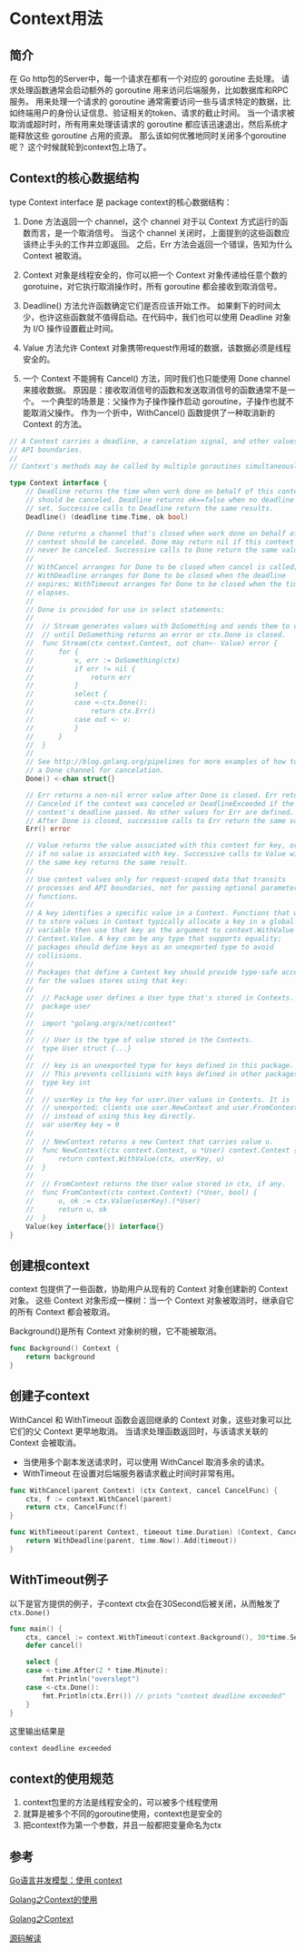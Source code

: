 # Context用法

## 简介
在 Go http包的Server中，每一个请求在都有一个对应的 goroutine 去处理。 请求处理函数通常会启动额外的 goroutine 用来访问后端服务，比如数据库和RPC服务。 用来处理一个请求的 goroutine 通常需要访问一些与请求特定的数据，比如终端用户的身份认证信息、验证相关的token、请求的截止时间。 当一个请求被取消或超时时，所有用来处理该请求的 goroutine 都应该迅速退出，然后系统才能释放这些 goroutine 占用的资源。 那么该如何优雅地同时关闭多个goroutine呢？ 这个时候就轮到context包上场了。

## Context的核心数据结构
type Context interface 是 package context的核心数据结构：

1. Done 方法返回一个 channel，这个 channel 对于以 Context 方式运行的函数而言，是一个取消信号。 当这个 channel 关闭时，上面提到的这些函数应该终止手头的工作并立即返回。 之后，Err 方法会返回一个错误，告知为什么 Context 被取消。

2. Context 对象是线程安全的，你可以把一个 Context 对象传递给任意个数的 gorotuine，对它执行取消操作时，所有 goroutine 都会接收到取消信号。

3. Deadline() 方法允许函数确定它们是否应该开始工作。 如果剩下的时间太少，也许这些函数就不值得启动。在代码中，我们也可以使用 Deadline 对象为 I/O 操作设置截止时间。

4. Value 方法允许 Context 对象携带request作用域的数据，该数据必须是线程安全的。

5. 一个 Context 不能拥有 Cancel() 方法，同时我们也只能使用 Done channel 来接收数据。 原因是：接收取消信号的函数和发送取消信号的函数通常不是一个。 一个典型的场景是：父操作为子操作操作启动 goroutine，子操作也就不能取消父操作。 作为一个折中，WithCancel() 函数提供了一种取消新的 Context 的方法。

```go
// A Context carries a deadline, a cancelation signal, and other values across
// API boundaries.
//
// Context's methods may be called by multiple goroutines simultaneously.

type Context interface {
	// Deadline returns the time when work done on behalf of this context
	// should be canceled. Deadline returns ok==false when no deadline is
	// set. Successive calls to Deadline return the same results.
	Deadline() (deadline time.Time, ok bool)

	// Done returns a channel that's closed when work done on behalf of this
	// context should be canceled. Done may return nil if this context can
	// never be canceled. Successive calls to Done return the same value.
	//
	// WithCancel arranges for Done to be closed when cancel is called;
	// WithDeadline arranges for Done to be closed when the deadline
	// expires; WithTimeout arranges for Done to be closed when the timeout
	// elapses.
	//
	// Done is provided for use in select statements:
	//
	//  // Stream generates values with DoSomething and sends them to out
	//  // until DoSomething returns an error or ctx.Done is closed.
	//  func Stream(ctx context.Context, out chan<- Value) error {
	//  	for {
	//  		v, err := DoSomething(ctx)
	//  		if err != nil {
	//  			return err
	//  		}
	//  		select {
	//  		case <-ctx.Done():
	//  			return ctx.Err()
	//  		case out <- v:
	//  		}
	//  	}
	//  }
	//
	// See http://blog.golang.org/pipelines for more examples of how to use
	// a Done channel for cancelation.
	Done() <-chan struct{}

	// Err returns a non-nil error value after Done is closed. Err returns
	// Canceled if the context was canceled or DeadlineExceeded if the
	// context's deadline passed. No other values for Err are defined.
	// After Done is closed, successive calls to Err return the same value.
	Err() error

	// Value returns the value associated with this context for key, or nil
	// if no value is associated with key. Successive calls to Value with
	// the same key returns the same result.
	//
	// Use context values only for request-scoped data that transits
	// processes and API boundaries, not for passing optional parameters to
	// functions.
	//
	// A key identifies a specific value in a Context. Functions that wish
	// to store values in Context typically allocate a key in a global
	// variable then use that key as the argument to context.WithValue and
	// Context.Value. A key can be any type that supports equality;
	// packages should define keys as an unexported type to avoid
	// collisions.
	//
	// Packages that define a Context key should provide type-safe accessors
	// for the values stores using that key:
	//
	// 	// Package user defines a User type that's stored in Contexts.
	// 	package user
	//
	// 	import "golang.org/x/net/context"
	//
	// 	// User is the type of value stored in the Contexts.
	// 	type User struct {...}
	//
	// 	// key is an unexported type for keys defined in this package.
	// 	// This prevents collisions with keys defined in other packages.
	// 	type key int
	//
	// 	// userKey is the key for user.User values in Contexts. It is
	// 	// unexported; clients use user.NewContext and user.FromContext
	// 	// instead of using this key directly.
	// 	var userKey key = 0
	//
	// 	// NewContext returns a new Context that carries value u.
	// 	func NewContext(ctx context.Context, u *User) context.Context {
	// 		return context.WithValue(ctx, userKey, u)
	// 	}
	//
	// 	// FromContext returns the User value stored in ctx, if any.
	// 	func FromContext(ctx context.Context) (*User, bool) {
	// 		u, ok := ctx.Value(userKey).(*User)
	// 		return u, ok
	// 	}
	Value(key interface{}) interface{}
}
```

## 创建根context
context 包提供了一些函数，协助用户从现有的 Context 对象创建新的 Context 对象。 这些 Context 对象形成一棵树：当一个 Context 对象被取消时，继承自它的所有 Context 都会被取消。

Background()是所有 Context 对象树的根，它不能被取消。
```go
func Background() Context {
	return background
}
```

## 创建子context
WithCancel 和 WithTimeout 函数会返回继承的 Context 对象，这些对象可以比它们的父 Context 更早地取消。 当请求处理函数返回时，与该请求关联的 Context 会被取消。
- 当使用多个副本发送请求时，可以使用 WithCancel 取消多余的请求。
- WithTimeout 在设置对后端服务器请求截止时间时非常有用。
```go
func WithCancel(parent Context) (ctx Context, cancel CancelFunc) {
	ctx, f := context.WithCancel(parent)
	return ctx, CancelFunc(f)
}

func WithTimeout(parent Context, timeout time.Duration) (Context, CancelFunc) {
	return WithDeadline(parent, time.Now().Add(timeout))
}
```

## WithTimeout例子
以下是官方提供的例子，子context ctx会在30Second后被关闭，从而触发了`ctx.Done()`
```go
func main() {
	ctx, cancel := context.WithTimeout(context.Background(), 30*time.Second)
	defer cancel()

	select {
	case <-time.After(2 * time.Minute):
		fmt.Println("overslept")
	case <-ctx.Done():
		fmt.Println(ctx.Err()) // prints "context deadline exceeded"
	}
}
```
这里输出结果是
```shell
context deadline exceeded
```

## context的使用规范
1. context包里的方法是线程安全的，可以被多个线程使用
2. 就算是被多个不同的goroutine使用，context也是安全的
3. 把context作为第一个参数，并且一般都把变量命名为ctx

## 参考
[Go语言并发模型：使用 context](https://segmentfault.com/a/1190000006744213)

[Golang之Context的使用](http://www.nljb.net/default/Golang之Context的使用/)

[Golang之Context](https://studygolang.com/articles/9485)

[源码解读](http://blog.csdn.net/xiaohu50/article/details/49100433)